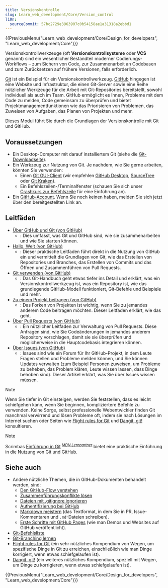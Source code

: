 ```yaml
---
title: Versionskontrolle
slug: Learn_web_development/Core/Version_control
l10n:
  sourceCommit: 57bc2729e3963907c0b54158ae1a31318a2ebbd1
---
```


{{PreviousMenu("Learn_web_development/Core/Design_for_developers", "Learn_web_development/Core")}}

Versionskontrollwerkzeuge (oft **Versionskontrollsysteme** oder **VCS** genannt) sind ein wesentlicher Bestandteil moderner Codierungs-Workflows – zum Sichern von Code, zur Zusammenarbeit an Codebasen und zum Zurücksetzen auf frühere Versionen, falls erforderlich.

[Git](https://git-scm.com/) ist ein Beispiel für ein Versionskontrollwerkzeug. [GitHub](https://github.com/) hingegen ist eine Website und Infrastruktur, die einen Git-Server sowie eine Reihe nützlicher Werkzeuge für die Arbeit mit Git-Repositories bereitstellt, sowohl individuell als auch im Team. GitHub ermöglicht es Ihnen, Probleme mit dem Code zu melden, Code gemeinsam zu überprüfen und bietet Projektmanagementfunktionen wie das Priorisieren von Problemen, das Zuweisen von Aufgaben, das Planen von Projekten und mehr.

Dieses Modul führt Sie durch die Grundlagen der Versionskontrolle mit Git und GitHub.

## Voraussetzungen

- Ein Desktop-Computer mit darauf installiertem Git (siehe die [Git-Downloadseite](https://git-scm.com/downloads/)).
- Ein Werkzeug zur Nutzung von Git. Je nachdem, wie Sie gerne arbeiten, könnten Sie verwenden:
  - Einen [Git GUI-Client](https://git-scm.com/downloads/guis/) (wir empfehlen [GitHub Desktop](https://desktop.github.com/download/), [SourceTree](https://www.sourcetreeapp.com/) oder [Git Kraken](https://www.gitkraken.com/)).
  - Ein Befehlszeilen-/Terminalfenster (schauen Sie sich unser [Crashkurs zur Befehlszeile](/de/docs/Learn_web_development/Getting_started/Environment_setup/Command_line) für eine Einführung an).
- Ein [GitHub-Account](https://github.com/signup). Wenn Sie noch keinen haben, melden Sie sich jetzt über den bereitgestellten Link an.

## Leitfäden

- [Über GitHub und Git (von GitHub)](https://docs.github.com/en/get-started/start-your-journey/about-github-and-git)
  - : Dies umfasst, was Git und GitHub sind, wie sie zusammenarbeiten und wie Sie starten können.
- [Hallo, Welt (von GitHub)](https://docs.github.com/en/get-started/start-your-journey/hello-world)
  - : Dieser praktische Leitfaden führt direkt in die Nutzung von GitHub ein und vermittelt die Grundlagen von Git, wie das Erstellen von Repositories und Branches, das Erstellen von Commits und das Öffnen und Zusammenführen von Pull Requests.
- [Git verwenden (von GitHub)](https://docs.github.com/en/get-started/using-git)
  - : Das Git-Handbuch geht etwas tiefer ins Detail und erklärt, was ein Versionskontrollwerkzeug ist, was ein Repository ist, wie das grundlegende GitHub-Modell funktioniert, Git-Befehle und Beispiele und mehr.
- [Zu einem Projekt beitragen (von GitHub)](https://docs.github.com/en/get-started/exploring-projects-on-github/contributing-to-a-project)
  - : Das Forken von Projekten ist wichtig, wenn Sie zu jemandes anderem Code beitragen möchten. Dieser Leitfaden erklärt, wie das geht.
- [Über Pull Requests (von GitHub)](https://docs.github.com/en/pull-requests/collaborating-with-pull-requests/proposing-changes-to-your-work-with-pull-requests/about-pull-requests)
  - : Ein nützlicher Leitfaden zur Verwaltung von Pull Requests. Diese Anfragen sind, wie Sie Codeänderungen in jemandes anderem Repository vorschlagen, damit sie sie überprüfen und möglicherweise in die Hauptcodebasis integrieren können.
- [Über Issues (von GitHub)](https://docs.github.com/en/issues/tracking-your-work-with-issues/learning-about-issues/about-issues)
  - : Issues sind wie ein Forum für Ihr GitHub-Projekt, in dem Leute Fragen stellen und Probleme melden können, und Sie können Updates verwalten (zum Beispiel Personen zuweisen, um Probleme zu beheben, das Problem klären, Leute wissen lassen, dass Dinge behoben sind). Dieser Artikel erklärt, was Sie über Issues wissen müssen.

> [!NOTE]
> Wenn Sie tiefer in Git einsteigen, werden Sie feststellen, dass es leicht schiefgehen kann, wenn Sie beginnen, kompliziertere Befehle zu verwenden. Keine Sorge, selbst professionelle Webentwickler finden Git manchmal verwirrend und lösen Probleme oft, indem sie nach Lösungen im Internet suchen oder Seiten wie [Flight rules for Git](https://github.com/k88hudson/git-flight-rules) und [Dangit, git!](https://dangitgit.com/) konsultieren.

> [!NOTE]
> Scrimbas [Einführung in Git](https://scrimba.com/intro-to-git-c0l4grs2sa) <sup>[_MDN Lernpartner_](/de/docs/MDN/Writing_guidelines/Learning_content#partner_links_and_embeds)</sup> bietet eine praktische Einführung in die Nutzung von Git und GitHub.

## Siehe auch

- Andere nützliche Themen, die in GitHub-Dokumenten behandelt werden, sind:
  - [Den GitHub-Flow verstehen](https://docs.github.com/en/get-started/using-github/github-flow)
  - [Zusammenführungskonflikte lösen](https://docs.github.com/en/pull-requests/collaborating-with-pull-requests/addressing-merge-conflicts)
  - [Dateien mit .gitignore ignorieren](https://docs.github.com/en/get-started/git-basics/ignoring-files)
  - [Authentifizierung bei GitHub](https://docs.github.com/en/authentication/keeping-your-account-and-data-secure/about-authentication-to-github)
  - [Markdown meistern](https://docs.github.com/en/get-started/writing-on-github/getting-started-with-writing-and-formatting-on-github/basic-writing-and-formatting-syntax) (das Textformat, in dem Sie in PR, Issue-Kommentaren und `.md`-Dateien schreiben).
  - [Erste Schritte mit GitHub Pages](https://docs.github.com/en/pages/quickstart) (wie man Demos und Websites auf GitHub veröffentlicht).
- [Git-Befehlsliste](https://git-scm.com/docs)
- [Git-Branching lernen](https://learngitbranching.js.org/)
- [Flight rules for Git](https://github.com/k88hudson/git-flight-rules) (ein sehr nützliches Kompendium von Wegen, um spezifische Dinge in Git zu erreichen, einschließlich wie man Dinge korrigiert, wenn etwas schiefgelaufen ist).
- [Dangit, git!](https://dangitgit.com/) (ein weiteres nützliches Kompendium, speziell mit Wegen, um Dinge zu korrigieren, wenn etwas schiefgelaufen ist).

{{PreviousMenu("Learn_web_development/Core/Design_for_developers", "Learn_web_development/Core")}}
